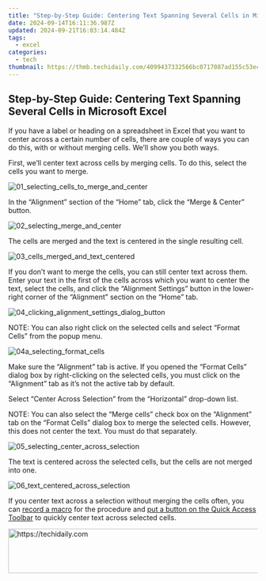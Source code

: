 ```yaml
---
title: "Step-by-Step Guide: Centering Text Spanning Several Cells in Microsoft Excel"
date: 2024-09-14T16:11:36.987Z
updated: 2024-09-21T16:03:14.484Z
tags:
  - excel
categories:
  - tech
thumbnail: https://thmb.techidaily.com/4099437332566bc0717087ad155c53eccdb95fb25198b821350f08a36ef32c9d.jpg
---
```


## Step-by-Step Guide: Centering Text Spanning Several Cells in Microsoft Excel

If you have a label or heading on a spreadsheet in Excel that you want to center across a certain number of cells, there are couple of ways you can do this, with or without merging cells. We’ll show you both ways.

 First, we’ll center text across cells by merging cells. To do this, select the cells you want to merge.

![01_selecting_cells_to_merge_and_center](https://static1.howtogeekimages.com/wordpress/wp-content/uploads/2015/10/01_selecting_cells_to_merge_and_center.png) 

 In the “Alignment” section of the “Home” tab, click the “Merge & Center” button.

![02_selecting_merge_and_center](https://static1.howtogeekimages.com/wordpress/wp-content/uploads/2015/10/02_selecting_merge_and_center.png) 

 The cells are merged and the text is centered in the single resulting cell.

![03_cells_merged_and_text_centered](https://static1.howtogeekimages.com/wordpress/wp-content/uploads/2015/10/03_cells_merged_and_text_centered.png) 

 If you don’t want to merge the cells, you can still center text across them. Enter your text in the first of the cells across which you want to center the text, select the cells, and click the “Alignment Settings” button in the lower-right corner of the “Alignment” section on the “Home” tab.

![04_clicking_alignment_settings_dialog_button](https://static1.howtogeekimages.com/wordpress/wp-content/uploads/2015/10/04_clicking_alignment_settings_dialog_button.png) 

 NOTE: You can also right click on the selected cells and select “Format Cells” from the popup menu.

![04a_selecting_format_cells](https://static1.howtogeekimages.com/wordpress/wp-content/uploads/2015/10/04a_selecting_format_cells.png) 

 Make sure the “Alignment” tab is active. If you opened the “Format Cells” dialog box by right-clicking on the selected cells, you must click on the “Alignment” tab as it’s not the active tab by default.

 Select “Center Across Selection” from the “Horizontal” drop-down list.

 NOTE: You can also select the “Merge cells” check box on the “Alignment” tab on the “Format Cells” dialog box to merge the selected cells. However, this does not center the text. You must do that separately.

![05_selecting_center_across_selection](https://static1.howtogeekimages.com/wordpress/wp-content/uploads/2015/10/05_selecting_center_across_selection.png) 

 The text is centered across the selected cells, but the cells are not merged into one.

![06_text_centered_across_selection](https://static1.howtogeekimages.com/wordpress/wp-content/uploads/2015/10/06_text_centered_across_selection.png) 

 If you center text across a selection without merging the cells often, you can [record a macro](https://sim-unlock.techidaily.com/easily-unlock-your-honor-100-pro-device-sim-by-drfone-android/) for the procedure and [put a button on the Quick Access Toolbar](https://video-capture.techidaily.com/new-2024-approved-your-path-to-perfect-recording-5-must-know-techniques-for-minecraft-screenshots-macos/) to quickly center text across selected cells.

<ins class="adsbygoogle"
     style="display:block"
     data-ad-format="autorelaxed"
     data-ad-client="ca-pub-7571918770474297"
     data-ad-slot="1223367746"></ins>

<ins class="adsbygoogle"
     style="display:block"
     data-ad-client="ca-pub-7571918770474297"
     data-ad-slot="8358498916"
     data-ad-format="auto"
     data-full-width-responsive="true"></ins>



<!-- affiliate ads begin -->
<a href="https://appsumo.8odi.net/c/5597632/2118325/7443" target="_top" id="2118325">
  <img src="//a.impactradius-go.com/display-ad/7443-2118325" border="0" alt="https://techidaily.com" width="728" height="90"/>
</a>
<img height="0" width="0" src="https://appsumo.8odi.net/i/5597632/2118325/7443" style="position:absolute;visibility:hidden;" border="0" />
<!-- affiliate ads end -->

